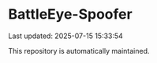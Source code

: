 # BattleEye-Spoofer

Last updated: 2025-07-15 15:33:54

This repository is automatically maintained.
